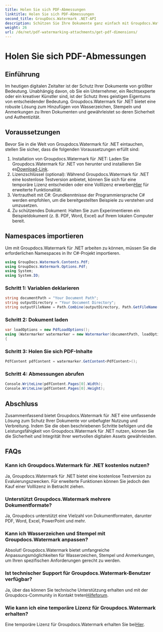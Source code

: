 ```yaml
---
title: Holen Sie sich PDF-Abmessungen
linktitle: Holen Sie sich PDF-Abmessungen
second_title: GroupDocs.Watermark .NET-API
description: Schützen Sie Ihre Dokumente ganz einfach mit Groupdocs.Watermark für .NET. Fügen Sie mühelos Wasserzeichen, Stempel und Anmerkungen hinzu.
weight: 26
url: /de/net/pdf-watermarking-attachments/get-pdf-dimensions/
---
```


# Holen Sie sich PDF-Abmessungen

## Einführung
Im heutigen digitalen Zeitalter ist der Schutz Ihrer Dokumente von größter Bedeutung. Unabhängig davon, ob Sie ein Unternehmer, ein Rechtsexperte oder ein kreativer Künstler sind, ist der Schutz Ihres geistigen Eigentums von entscheidender Bedeutung. Groupdocs.Watermark für .NET bietet eine robuste Lösung zum Hinzufügen von Wasserzeichen, Stempeln und Anmerkungen zu Ihren Dokumenten und gewährleistet so deren Sicherheit und Authentizität.
## Voraussetzungen
Bevor Sie in die Welt von Groupdocs.Watermark für .NET eintauchen, stellen Sie sicher, dass die folgenden Voraussetzungen erfüllt sind:
1.  Installation von Groupdocs.Watermark für .NET: Laden Sie Groupdocs.Watermark für .NET von herunter und installieren Sie es[Download-Link](https://releases.groupdocs.com/Watermark/net/).
2.  Lizenzschlüssel (optional): Während Groupdocs.Watermark für .NET eine kostenlose Testversion anbietet, können Sie sich für eine temporäre Lizenz entscheiden oder eine Volllizenz erwerben[Hier](https://purchase.groupdocs.com/buy) für erweiterte Funktionalität.
3. Vertrautheit mit C#: Grundkenntnisse der Programmiersprache C# werden empfohlen, um die bereitgestellten Beispiele zu verstehen und umzusetzen.
4. Zu schützendes Dokument: Halten Sie zum Experimentieren ein Beispieldokument (z. B. PDF, Word, Excel) auf Ihrem lokalen Computer bereit.

## Namespaces importieren
Um mit Groupdocs.Watermark für .NET arbeiten zu können, müssen Sie die erforderlichen Namespaces in Ihr C#-Projekt importieren.
```csharp
using GroupDocs.Watermark.Contents.Pdf;
using GroupDocs.Watermark.Options.Pdf;
using System;
using System.IO;
```
### Schritt 1: Variablen deklarieren
```csharp
string documentPath = "Your Document Path";
string outputDirectory = "Your Document Directory";
string outputFileName = Path.Combine(outputDirectory, Path.GetFileName(documentPath));
```
### Schritt 2: Dokument laden
```csharp
var loadOptions = new PdfLoadOptions();
using (Watermarker watermarker = new Watermarker(documentPath, loadOptions))
{
```
### Schritt 3: Holen Sie sich PDF-Inhalte
```csharp
PdfContent pdfContent = watermarker.GetContent<PdfContent>();
```
### Schritt 4: Abmessungen abrufen
```csharp
Console.WriteLine(pdfContent.Pages[0].Width);
Console.WriteLine(pdfContent.Pages[0].Height);
```

## Abschluss
Zusammenfassend bietet Groupdocs.Watermark für .NET eine umfassende Lösung zum Schutz Ihrer Dokumente vor unbefugter Nutzung und Verbreitung. Indem Sie die oben beschriebenen Schritte befolgen und die Leistungsfähigkeit von Groupdocs.Watermark für .NET nutzen, können Sie die Sicherheit und Integrität Ihrer wertvollen digitalen Assets gewährleisten.
## FAQs
### Kann ich Groupdocs.Watermark für .NET kostenlos nutzen?
Ja, Groupdocs.Watermark für .NET bietet eine kostenlose Testversion zu Evaluierungszwecken. Für erweiterte Funktionen können Sie jedoch den Kauf einer Volllizenz in Betracht ziehen.
### Unterstützt Groupdocs.Watermark mehrere Dokumentformate?
Ja, Groupdocs unterstützt eine Vielzahl von Dokumentformaten, darunter PDF, Word, Excel, PowerPoint und mehr.
### Kann ich Wasserzeichen und Stempel mit Groupdocs.Watermark anpassen?
Absolut! Groupdocs.Watermark bietet umfangreiche Anpassungsmöglichkeiten für Wasserzeichen, Stempel und Anmerkungen, um Ihren spezifischen Anforderungen gerecht zu werden.
### Ist technischer Support für Groupdocs.Watermark-Benutzer verfügbar?
 Ja, über das können Sie technische Unterstützung erhalten und mit der Groupdocs-Community in Kontakt treten[Hilfeforum](https://forum.groupdocs.com/c/watermark/19).
### Wie kann ich eine temporäre Lizenz für Groupdocs.Watermark erhalten?
 Eine temporäre Lizenz für Groupdocs.Watermark erhalten Sie bei[Hier](https://purchase.groupdocs.com/temporary-license/).